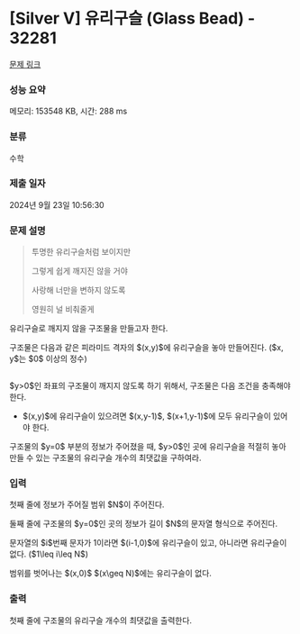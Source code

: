 # [Silver V] 유리구슬 (Glass Bead) - 32281 

[문제 링크](https://www.acmicpc.net/problem/32281) 

### 성능 요약

메모리: 153548 KB, 시간: 288 ms

### 분류

수학

### 제출 일자

2024년 9월 23일 10:56:30

### 문제 설명

<blockquote>
<p>투명한 유리구슬처럼 보이지만</p>

<p>그렇게 쉽게 깨지진 않을 거야</p>

<p>사랑해 너만을 변하지 않도록</p>

<p>영원히 널 비춰줄게</p>
</blockquote>

<p>유리구슬로 깨지지 않을 구조물을 만들고자 한다.</p>

<p>구조물은 다음과 같은 피라미드 격자의 $(x,y)$에 유리구슬을 놓아 만들어진다. ($x, y$는 $0$ 이상의 정수)</p>

<p style="text-align: center;"><img alt="" src=""></p>

<p>$y>0$인 좌표의 구조물이 깨지지 않도록 하기 위해서, 구조물은 다음 조건을 충족해야 한다.</p>

<ul>
	<li>$(x,y)$에 유리구슬이 있으려면 $(x,y-1)$, $(x+1,y-1)$에 모두 유리구슬이 있어야 한다.</li>
</ul>

<p>구조물의 $y=0$ 부분의 정보가 주어졌을 때, $y>0$인 곳에 유리구슬을 적절히 놓아 만들 수 있는 구조물의 유리구슬 개수의 최댓값을 구하여라.</p>

### 입력 

 <p>첫째 줄에 정보가 주어질 범위 $N$이 주어진다.</p>

<p>둘째 줄에 구조물의 $y=0$인 곳의 정보가 길이 $N$의 문자열 형식으로 주어진다.</p>

<p>문자열의 $i$번째 문자가 1이라면 $(i-1,0)$에 유리구슬이 있고, 아니라면 유리구슬이 없다. ($1\leq i\leq N$)</p>

<p>범위를 벗어나는 $(x,0)$ $(x\geq N)$에는 유리구슬이 없다.</p>

### 출력 

 <p>첫째 줄에 구조물의 유리구슬 개수의 최댓값을 출력한다.</p>

